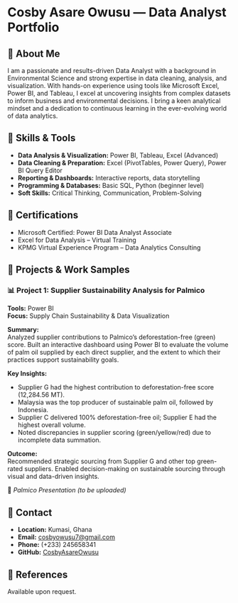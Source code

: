 # Cosby Asare Owusu — Data Analyst Portfolio

## 🔹 About Me
I am a passionate and results-driven Data Analyst with a background in Environmental Science and strong expertise in data cleaning, analysis, and visualization. With hands-on experience using tools like Microsoft Excel, Power BI, and Tableau, I excel at uncovering insights from complex datasets to inform business and environmental decisions. I bring a keen analytical mindset and a dedication to continuous learning in the ever-evolving world of data analytics.

## 🔹 Skills & Tools
- **Data Analysis & Visualization:** Power BI, Tableau, Excel (Advanced)
- **Data Cleaning & Preparation:** Excel (PivotTables, Power Query), Power BI Query Editor
- **Reporting & Dashboards:** Interactive reports, data storytelling
- **Programming & Databases:** Basic SQL, Python (beginner level)
- **Soft Skills:** Critical Thinking, Communication, Problem-Solving

## 🔹 Certifications
- Microsoft Certified: Power BI Data Analyst Associate
- Excel for Data Analysis – Virtual Training
- KPMG Virtual Experience Program – Data Analytics Consulting

## 🔹 Projects & Work Samples

### 📊 Project 1: Supplier Sustainability Analysis for Palmico
**Tools:** Power BI  
**Focus:** Supply Chain Sustainability & Data Visualization

**Summary:**  
Analyzed supplier contributions to Palmico’s deforestation-free (green) score. Built an interactive dashboard using Power BI to evaluate the volume of palm oil supplied by each direct supplier, and the extent to which their practices support sustainability goals.

**Key Insights:**
- Supplier G had the highest contribution to deforestation-free score (12,284.56 MT).
- Malaysia was the top producer of sustainable palm oil, followed by Indonesia.
- Supplier C delivered 100% deforestation-free oil; Supplier E had the highest overall volume.
- Noted discrepancies in supplier scoring (green/yellow/red) due to incomplete data summation.

**Outcome:**  
Recommended strategic sourcing from Supplier G and other top green-rated suppliers. Enabled decision-making on sustainable sourcing through visual and data-driven insights.

📂 *Palmico Presentation (to be uploaded)*

## 🔹 Contact
- **Location:** Kumasi, Ghana  
- **Email:** cosbyowusu7@gmail.com  
- **Phone:** (+233) 245658341  
- **GitHub:** [CosbyAsareOwusu](https://github.com/CosbyAsareOwusu)

## 🔹 References
Available upon request.